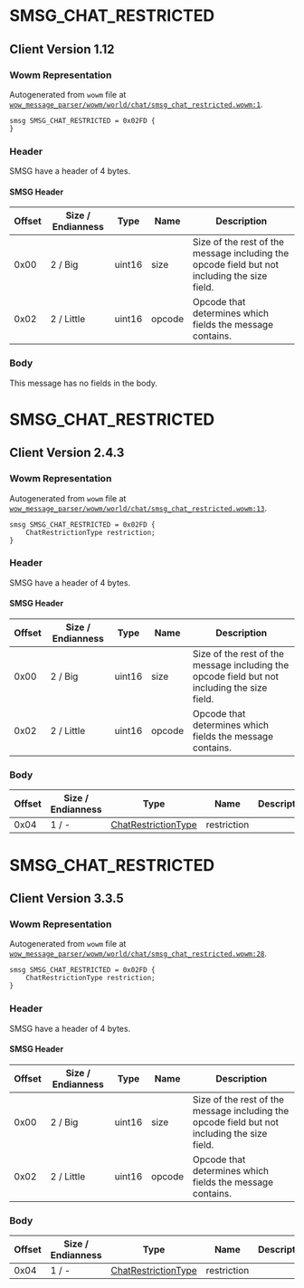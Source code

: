 # SMSG_CHAT_RESTRICTED

## Client Version 1.12

### Wowm Representation

Autogenerated from `wowm` file at [`wow_message_parser/wowm/world/chat/smsg_chat_restricted.wowm:1`](https://github.com/gtker/wow_messages/tree/main/wow_message_parser/wowm/world/chat/smsg_chat_restricted.wowm#L1).
```rust,ignore
smsg SMSG_CHAT_RESTRICTED = 0x02FD {
}
```
### Header

SMSG have a header of 4 bytes.

#### SMSG Header

| Offset | Size / Endianness | Type   | Name   | Description |
| ------ | ----------------- | ------ | ------ | ----------- |
| 0x00   | 2 / Big           | uint16 | size   | Size of the rest of the message including the opcode field but not including the size field.|
| 0x02   | 2 / Little        | uint16 | opcode | Opcode that determines which fields the message contains.|

### Body

This message has no fields in the body.

# SMSG_CHAT_RESTRICTED

## Client Version 2.4.3

### Wowm Representation

Autogenerated from `wowm` file at [`wow_message_parser/wowm/world/chat/smsg_chat_restricted.wowm:13`](https://github.com/gtker/wow_messages/tree/main/wow_message_parser/wowm/world/chat/smsg_chat_restricted.wowm#L13).
```rust,ignore
smsg SMSG_CHAT_RESTRICTED = 0x02FD {
    ChatRestrictionType restriction;
}
```
### Header

SMSG have a header of 4 bytes.

#### SMSG Header

| Offset | Size / Endianness | Type   | Name   | Description |
| ------ | ----------------- | ------ | ------ | ----------- |
| 0x00   | 2 / Big           | uint16 | size   | Size of the rest of the message including the opcode field but not including the size field.|
| 0x02   | 2 / Little        | uint16 | opcode | Opcode that determines which fields the message contains.|

### Body

| Offset | Size / Endianness | Type | Name | Description | Comment |
| ------ | ----------------- | ---- | ---- | ----------- | ------- |
| 0x04 | 1 / - | [ChatRestrictionType](chatrestrictiontype.md) | restriction |  |  |

# SMSG_CHAT_RESTRICTED

## Client Version 3.3.5

### Wowm Representation

Autogenerated from `wowm` file at [`wow_message_parser/wowm/world/chat/smsg_chat_restricted.wowm:28`](https://github.com/gtker/wow_messages/tree/main/wow_message_parser/wowm/world/chat/smsg_chat_restricted.wowm#L28).
```rust,ignore
smsg SMSG_CHAT_RESTRICTED = 0x02FD {
    ChatRestrictionType restriction;
}
```
### Header

SMSG have a header of 4 bytes.

#### SMSG Header

| Offset | Size / Endianness | Type   | Name   | Description |
| ------ | ----------------- | ------ | ------ | ----------- |
| 0x00   | 2 / Big           | uint16 | size   | Size of the rest of the message including the opcode field but not including the size field.|
| 0x02   | 2 / Little        | uint16 | opcode | Opcode that determines which fields the message contains.|

### Body

| Offset | Size / Endianness | Type | Name | Description | Comment |
| ------ | ----------------- | ---- | ---- | ----------- | ------- |
| 0x04 | 1 / - | [ChatRestrictionType](chatrestrictiontype.md) | restriction |  |  |

